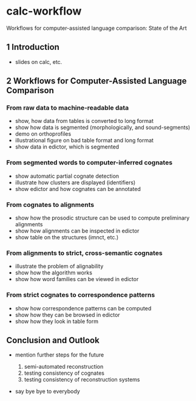 # calc-workflow
Workflows for computer-assisted language comparison: State of the Art

## 1 Introduction

- slides on calc, etc.

## 2 Workflows for Computer-Assisted Language Comparison

### From raw data to machine-readable data

- show, how data from tables is converted to long format
- show how data is segmented (morphologically, and sound-segments)
- demo on orthoprofiles
- illustrational figure on bad table format and long format
- show data in edictor, which is segmented

### From segmented words to computer-inferred cognates

- show automatic partial cognate detection
- illustrate how clusters are displayed (identifiers)
- show edictor and how cognates can be annotated

### From cognates to alignments

- show how the prosodic structure can be used to compute preliminary alignments
- show how alignments can be inspected in edictor
- show table on the structures (imnct, etc.)

### From alignments to strict, cross-semantic cognates

- illustrate the problem of alignability
- show how the algorithm works
- show how word families can be viewed in edictor

### From strict cognates to correspondence patterns

- show how correspondence patterns can be computed
- show how they can be browsed in edictor
- show how they look in table form

## Conclusion and Outlook

- mention further steps for the future
  1. semi-automated reconstruction
  2. testing consistency of cognates 
  3. testing consistency of reconstruction systems
  
- say bye bye to everybody
